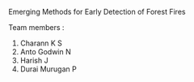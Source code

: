 Emerging Methods for Early Detection of Forest Fires

Team members :

  1. Charann K S
  2. Anto Godwin N
  3. Harish J
  4. Durai Murugan P
